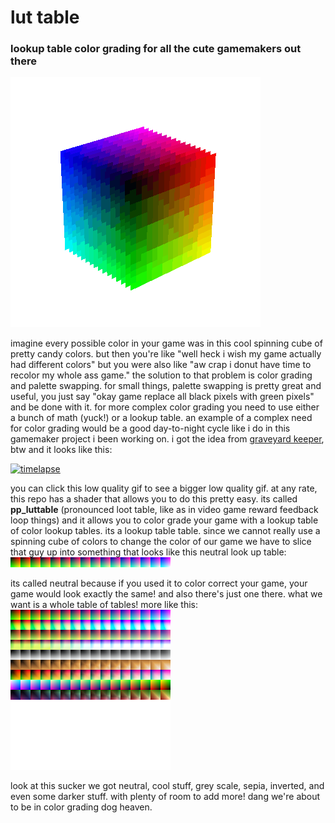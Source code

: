 # lut table

### lookup table color grading for all the cute gamemakers out there

![spincube](https://github.com/attic-stuff/lut-table/blob/main/spincube.gif)

imagine every possible color in your game was in this cool spinning cube of pretty candy colors. but then you're like "well heck i wish my game actually had different colors" but you were also like "aw crap i donut have time to recolor my whole ass game." the solution to that problem is color grading and palette swapping. for small things, palette swapping is pretty great and useful, you just say "okay game replace all black pixels with green pixels" and be done with it. for more complex color grading you need to use either a bunch of math (yuck!) or a lookup table. an example of a complex need for color grading would be a good day-to-night cycle like i do in this gamemaker project i been working on. i got the idea from [graveyard keeper](www.gamedeveloper.com/programming/graveyard-keeper-how-the-graphics-effects-are-made), btw and it looks like this:

[![timelapse](https://github.com/attic-stuff/lut-table/blob/main/timelapse.gif)](https://i.imgur.com/QSgGEdX.mp4)

you can click this low quality gif to see a bigger low quality gif. at any rate, this repo has a shader that allows you to do this pretty easy. its called **pp_luttable** (pronounced loot table, like as in video game reward feedback loop things) and it allows you to color grade your game with a lookup table of color lookup tables. its a lookup table table. since we cannot really use a spinning cube of colors to change the color of our game we have to slice that guy up into something that looks like this neutral look up table:
![neutral16x](https://github.com/attic-stuff/lut-table/blob/main/neutral16x.png)

its called neutral because if you used it to color correct your game, your game would look exactly the same! and also there's just one there. what we want is a whole table of tables! more like this:
![16xtable](https://github.com/attic-stuff/lut-table/blob/main/16xtable.png)

look at this sucker we got neutral, cool stuff, grey scale, sepia, inverted, and even some darker stuff. with plenty of room to add more! dang we're about to be in color grading dog heaven.

